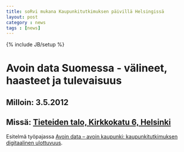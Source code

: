 ```yaml
---
title: soRvi mukana Kaupunkitutkimuksen päivillä Helsingissä
layout: post
category : news
tags : [news]
---
```

{% include JB/setup %}

# Avoin data Suomessa - välineet, haasteet ja tulevaisuus
## Milloin: 3.5.2012
## Missä: [Tieteiden talo, Kirkkokatu 6, Helsinki](http://g.co/maps/y3mce)

Esitelmä työpajassa [Avoin data – avoin kaupunki: kaupunkitutkimuksen digitaalinen ulottuvuus](http://www.kaupunkitutkimuksenpaivat.net/2012/s8.shtml).